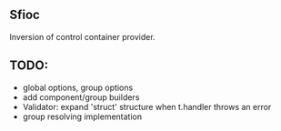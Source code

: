 ## Sfioc
Inversion of control container provider.

## TODO:
- global options, group options
- add component/group builders
- Validator: expand 'struct' structure when t.handler throws an error
- group resolving implementation
